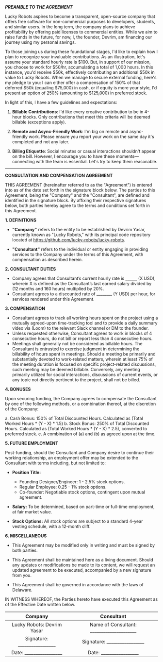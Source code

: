 
***PREAMBLE TO THE AGREEMENT***

Lucky Robots aspires to become a transparent, open-source company that offers free software for non-commercial purposes to developers, students, and similar users. In the long term, the company plans to achieve profitability by offering paid licenses to commercial entities. While we aim to raise funds in the future, for now, I, the founder, Devrim, am financing our journey using my personal savings.

To those joining us during these foundational stages, I'd like to explain how I plan to recognize your invaluable contributions. As an illustration, let's assume your standard hourly rate is $100. But, in support of our mission, you choose to work for $50/hr, accumulating a total of 1,000 hours. In this instance, you'd receive $50k, effectively contributing an additional $50k in value to Lucky Robots. When we manage to secure external funding, here's my pledge to you: I can either offer a compensation of 150% of that deferred $50k (equaling $75,000) in cash, or if equity is more your style, I'd present an option of 250% (amounting to $125,000) in preferred stock.

In light of this, I have a few guidelines and expectations:

1. **Billable Contributions**: I'd like every creative contribution to be in 4-hour blocks. Only contributions that meet this criteria will be deemed billable (exceptions apply).
  
2. **Remote and Async-Friendly Work**: I'm big on remote and async-friendly work. Please ensure you report your work on the same day it's completed and not any later.
   
3. **Billing Etiquette**: Social minutes or casual interactions shouldn't appear on the bill. However, I encourage you to have these moments—connecting with the team is essential. Let's try to keep them reasonable.







---







**CONSULTATION AND COMPENSATION AGREEMENT**

THIS AGREEMENT (hereinafter referred to as the "Agreement") is entered into as of the date set forth in the signature block below. The parties to this Agreement, being the "Company" and the "Consultant", are defined and identified in the signature block. By affixing their respective signatures below, both parties hereby agree to the terms and conditions set forth in this Agreement.

**1. DEFINITIONS**

- **"Company"** refers to the entity to be established by Devrim Yasar, currently known as "Lucky Robots," with its principal code repository located at https://github.com/lucky-robots/lucky-robots.
  
- **"Consultant"** refers to the individual or entity engaging in providing services to the Company under the terms of this Agreement, with compensation as described herein.

**2. CONSULTANT DUTIES**

- Company agrees that Consultant’s current hourly rate is ______ (X USD), wherein X is defined as the Consultant’s last earned salary divided by (12 months and 160 hours) multiplied by 20%.
- Consultant agrees to a discounted rate of ________ (Y USD) per hour, for services rendered under this Agreement.

**3. COMPENSATION**

- Consultant agrees to track all working hours spent on the project using a mutually agreed-upon time-tracking tool and to provide a daily summary video via (Loom) to the relevant Slack channel or DM to the founder.
- Unless requested otherwise, Consultant agrees to work in blocks of 4 consecutive hours, do not bill or report less than 4 consecutive hours.
- Meetings shall generally not be considered as billable hours. The Consultant is entrusted to exercise judgment in determining the billability of hours spent in meetings. Should a meeting be primarily and substantially devoted to work-related matters, wherein at least 75% of the meeting duration is focused on specific project-related discussions, such meeting may be deemed billable. Conversely, any meeting primarily utilized for social interactions, discussions of current events, or any topic not directly pertinent to the project, shall not be billed.

**4. BONUSES**

Upon securing funding, the Company agrees to compensate the Consultant by one of the following methods, or a combination thereof, at the discretion of the Company:

a. Cash Bonus: 150% of Total Discounted Hours. Calculated as (Total Worked Hours * (Y - X) * 1.5)
b. Stock Bonus: 250% of Total Discounted Hours. Calculated as (Total Worked Hours * (Y - X) * 2.5), converted to preferred stock.
c. A combination of (a) and (b) as agreed upon at the time.

**5. FUTURE EMPLOYMENT**

Post-funding, should the Consultant and Company desire to continue their working relationship, an employment offer may be extended to the Consultant with terms including, but not limited to:

- **Position Title:**
   - Founding Designer/Engineer: 1 - 2.5% stock options.
   - Regular Employee: 0.25 - 1% stock options.
   - Co-founder: Negotiable stock options, contingent upon mutual agreement.

- **Salary:** To be determined, based on part-time or full-time employment, at fair market value.
  
- **Stock Options:** All stock options are subject to a standard 4-year vesting schedule, with a 12-month cliff.

**6. MISCELLANEOUS**

- This Agreement may be modified only in writing and must be signed by both parties.

- This Agreement shall be maintained here as a living document. Should any updates or modifications be made to its content, we will request an updated agreement to be executed, accompanied by a new signature from you.

- This Agreement shall be governed in accordance with the laws of Delaware.

IN WITNESS WHEREOF, the Parties hereto have executed this Agreement as of the Effective Date written below.


|         **Company**          |              **Consultant**               |
|:----------------------------:|:-----------------------------------------:|
|  Lucky Robots: Devrim Yasar  | Name of Consultant: _____________________ |
| Signature: _________________ |       Signature: _________________        |
|   Date: _________________    |          Date: _________________          |
